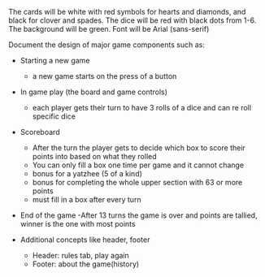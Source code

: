 The cards will be white with red symbols for hearts and diamonds, and black for clover and spades.
The dice will be red with black dots from 1-6.
The background will be green.
Font will be Arial (sans-serif)



Document the design of major game components such as:

* Starting a new game
    - a new game starts on the press of a button
* In game play (the board and game controls)
    - each player gets their turn to have 3 rolls of a dice and can re roll specific dice
* Scoreboard
    - After the turn the player gets to decide which box to score their points into based on what they rolled
    - You can only fill a box one time per game and it cannot change
    - bonus for a yatzhee (5 of a kind)
    - bonus for completing the whole upper section with 63 or more points
    - must fill in a box after every turn

* End of the game
    -After 13 turns the game is over and points are tallied, winner is the one with most points
* Additional concepts like header, footer
    - Header: rules tab, play again
    - Footer: about the game(history)